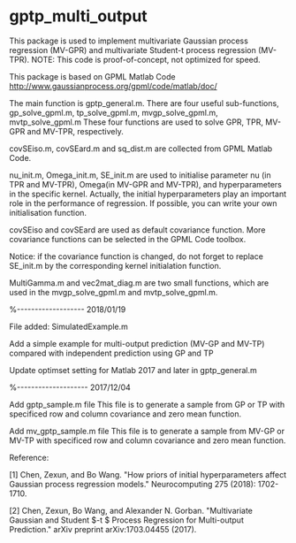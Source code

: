 # gptp_multi_output
This package is used to implement multivariate Gaussian process regression (MV-GPR) and multivariate Student-t process regression (MV-TPR). NOTE: This code is proof-of-concept, not optimized for speed.

This package is based on GPML Matlab Code http://www.gaussianprocess.org/gpml/code/matlab/doc/

The main function is gptp_general.m.
There are four useful sub-functions, gp_solve_gpml.m, tp_solve_gpml.m, mvgp_solve_gpml.m, mvtp_solve_gpml.m
These four functions are used to solve GPR, TPR, MV-GPR and MV-TPR, respectively.

covSEiso.m, covSEard.m and sq_dist.m are collected from GPML Matlab Code. 

nu_init.m, Omega_init.m, SE_init.m are used to initialise parameter nu (in TPR and MV-TPR), Omega(in MV-GPR and MV-TPR), and hyperparameters in the specific kernel. Actually, the initial hyperparameters play an important role in the performance of regression. If possible, you can write your own initialisation function.  

covSEiso and covSEard are used as default covariance function. More covariance functions can be selected in the GPML Code toolbox. 

Notice: if the covariance function is changed, do not forget to replace SE_init.m by the corresponding kernel initialation function.

MultiGamma.m and vec2mat_diag.m are two small functions, which are used in the mvgp_solve_gpml.m and mvtp_solve_gpml.m.

%-------------------
2018/01/19

File added: SimulatedExample.m

Add a simple example for multi-output prediction (MV-GP and MV-TP) compared with independent prediction using GP and TP

Update optimset setting for Matlab 2017 and later in gptp_general.m 

%--------------------
2017/12/04

Add gptp_sample.m file
This file is to generate a sample from GP or TP with specificed row and column covariance and zero mean function.

Add mv_gptp_sample.m file
This file is to generate a sample from MV-GP or MV-TP with specificed row and column covariance and zero mean function.

Reference: 

[1] Chen, Zexun, and Bo Wang. "How priors of initial hyperparameters affect Gaussian process regression models." Neurocomputing 275 (2018): 1702-1710.

[2] Chen, Zexun, Bo Wang, and Alexander N. Gorban. "Multivariate Gaussian and Student $-t $ Process Regression for Multi-output Prediction." arXiv preprint arXiv:1703.04455 (2017).

